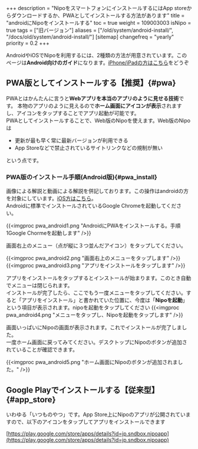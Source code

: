 +++
description = "NipoをスマートフォンにインストールするにはApp storeからダウンロードするか、PWAとしてインストールする方法があります"
title = "androidにNipoをインストールする"
toc = true
weight = 109003003
isNipo = true
tags = ["旧バージョン"]
aliases = ["/old/system/android-install/", "/docs/old/system/android-install/"]
[sitemap]
  changefreq = "yearly"
  priority = 0.2
+++

AndroidやiOSでNipoを利用するには、2種類の方法が用意されています。このページは**Android向けのガイド**になります。[iPhone/iPadの方はこちら](/legacy/system/ios-install/)をどうぞ

## PWA版としてインストールする【推奨】{#pwa}

PWAとはかんたんに言うと**Webアプリを本当のアプリのように見せる技術**です。
本物のアプリのように見えるので**ホーム画面にアイコンが表示**されますし、アイコンをタップすることでアプリ起動が可能です。  
PWAとしてインストールすることで、Web版のNipoを使えます。Web版のNipoは

- 更新が最も早く常に最新バージョンが利用できる
- App Storeなどで禁止されているサイトリンクなどの規制が無い

という点です。

### PWA版のインストール手順(Android版){#pwa_install}

画像による解説と動画による解説を併記しております。この操作はandroidの方を対象にしています。[iOS方はこちら](/legacy/system/ios-install/)。  
Androidに標準でインストールされているGoogle Chromeを起動してください。

{{<imgproc pwa_android1.png "AndroidにPWAをインストールする。手順1Google Chormeを起動します" />}}

画面右上のメニュー（点が縦に３つ並んだアイコン）をタップしてください。

{{<imgproc pwa_android2.png "画面右上のメニューをタップします" />}}
{{<imgproc pwa_android3.png "アプリをインストールをタップします" />}}

アプリをインストールをタップするとインストールが始まります。このとき自動でメニューは閉じられます。  
インストールが完了したら、ここでもう一度メニューをタップしてください。すると「アプリをインストール」と書かれていた位置に、今度は「**Nipoを起動**」という項目が表示されます。nipoを起動をタップしてください
{{<imgproc pwa_android4.png "メニューをタップし、Nipoを起動をタップします" />}}

画面いっぱいにNipoの画面が表示されます。これでインストールが完了しました。  
一度ホーム画面に戻ってみてください。デスクトップにNipoのボタンが追加されていることが確認できます。

{{<imgproc pwa_android5.png "ホーム画面にNipoのボタンが追加されました。" />}}

## Google Playでインストールする【従来型】{#app_store}

いわゆる「いつものやつ」です。App Store上にNipoのアプリが公開されていますので、以下のアイコンをタップしてアプリをインストールできます

<div className="grid grid-cols-2 my-5 container mx-auto">

[https://play.google.com/store/apps/details?id=jp.sndbox.nipoapp](https://play.google.com/store/apps/details?id=jp.sndbox.nipoapp)

</div>
